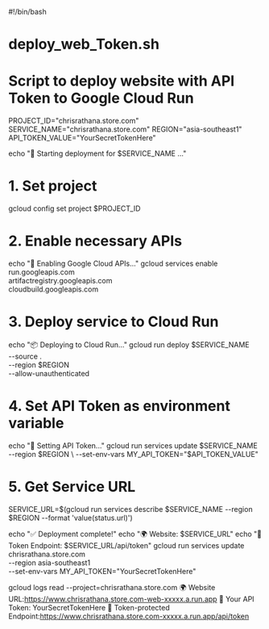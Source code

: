 #!/bin/bash
# deploy_web_Token.sh
# Script to deploy website with API Token to Google Cloud Run

PROJECT_ID="chrisrathana.store.com"
SERVICE_NAME="chrisrathana.store.com"
REGION="asia-southeast1"
API_TOKEN_VALUE="YourSecretTokenHere"

echo "🚀 Starting deployment for $SERVICE_NAME ..."

# 1. Set project
gcloud config set project $PROJECT_ID

# 2. Enable necessary APIs
echo "📡 Enabling Google Cloud APIs..."
gcloud services enable run.googleapis.com \
    artifactregistry.googleapis.com \
    cloudbuild.googleapis.com

# 3. Deploy service to Cloud Run
echo "📦 Deploying to Cloud Run..."
gcloud run deploy $SERVICE_NAME \
    --source . \
    --region $REGION \
    --allow-unauthenticated

# 4. Set API Token as environment variable
echo "🔑 Setting API Token..."
gcloud run services update $SERVICE_NAME \
    --region $REGION \
    --set-env-vars MY_API_TOKEN="$API_TOKEN_VALUE"

# 5. Get Service URL
SERVICE_URL=$(gcloud run services describe $SERVICE_NAME --region $REGION --format 'value(status.url)')

echo "✅ Deployment complete!"
echo "🌍 Website: $SERVICE_URL"
echo "🔑 Token Endpoint: $SERVICE_URL/api/token"
gcloud run services update chrisrathana.store.com\
  --region asia-southeast1 \
  --set-env-vars MY_API_TOKEN="YourSecretTokenHere"
  
  gcloud logs read --project=chrisrathana.store.com
  🌍 Website URL:https://www.chrisrathana.store.com-web-xxxxx.a.run.app
🔑 Your API Token: YourSecretTokenHere
🔗 Token-protected Endpoint:https://www.chrisrathana.store.com-xxxxx.a.run.app/api/token
